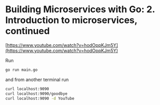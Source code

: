 # Building Microservices with Go: 2. Introduction to microservices, continued

[https://www.youtube.com/watch?v=hodOppKJm5Y](https://www.youtube.com/watch?v=hodOppKJm5Y)

Run

```bash
go run main.go
```

and from another terminal run

```bash
curl localhost:9090
curl localhost:9090/goodbye
curl localhost:9090 -d YouTube
```
